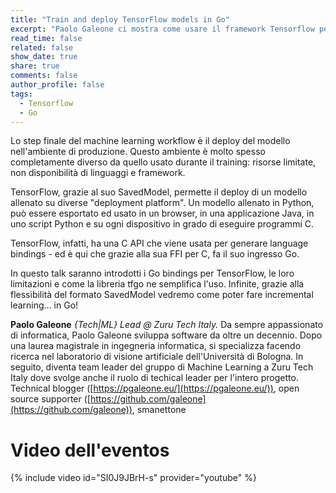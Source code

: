 ```yaml
---
title: "Train and deploy TensorFlow models in Go"
excerpt: "Paolo Galeone ci mostra come usare il framework Tensorflow per allenare e mettere in produzione i nostri modelli"
read_time: false
related: false
show_date: true
share: true
comments: false
author_profile: false
tags:
  - Tensorflow
  - Go
---
```


Lo step finale del machine learning workflow è il deploy del modello nell'ambiente di produzione. Questo ambiente è molto spesso completamente diverso da quello usato durante il training: risorse limitate, non disponibilità di linguaggi e framework.

TensorFlow, grazie al suo SavedModel, permette il deploy di un modello allenato su diverse "deployment platform". Un modello allenato in Python, può essere esportato ed usato in un browser, in una applicazione Java, in uno script Python e su ogni dispositivo in grado di eseguire programmi C.

TensorFlow, infatti, ha una C API che viene usata per generare language bindings - ed è qui che grazie alla sua FFI per C, fa il suo ingresso Go.

In questo talk saranno introdotti i Go bindings per TensorFlow, le loro limitazioni e come la libreria tfgo ne semplifica l'uso. Infinite, grazie alla flessibilità del formato SavedModel vedremo come poter fare incremental learning... in Go!


**Paolo Galeone** *{Tech\|ML} Lead @ Zuru Tech Italy.*
Da sempre appassionato di informatica, Paolo Galeone sviluppa software da oltre un decennio. Dopo una laurea magistrale in ingegneria informatica, si specializza facendo ricerca nel laboratorio di visione artificiale dell'Università di Bologna. In seguito, diventa team leader del gruppo di Machine Learning a Zuru Tech Italy dove svolge anche il ruolo di techical leader per l'intero progetto. Technical blogger ([https://pgaleone.eu/](https://pgaleone.eu/)), open source supporter ([https://github.com/galeone](https://github.com/galeone)), smanettone

# Video dell'eventos

{% include video id="SI0J9JBrH-s" provider="youtube" %}